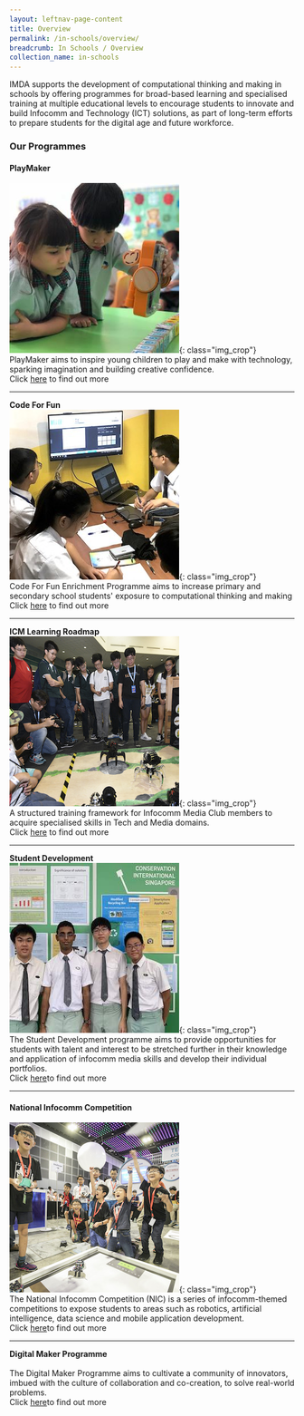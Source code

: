 ```yaml
---
layout: leftnav-page-content
title: Overview
permalink: /in-schools/overview/
breadcrumb: In Schools / Overview
collection_name: in-schools
---
```


IMDA supports the development of computational thinking and making in schools by offering programmes for broad-based learning and specialised training at multiple educational levels to encourage students to innovate and build Infocomm and Technology (ICT) solutions, as part of long-term efforts to prepare students for the digital age and future workforce.

### Our Programmes


#### **PlayMaker**<br>
![playmaker](/images/in-schools/overview/playmaker-icon2.png){: class="img_crop"}<br>
PlayMaker aims to inspire young children to play and make with technology, sparking imagination and building creative confidence.<br>
Click [here](/in-schools/playmaker-overview/) to find out more<br>

---

**Code For Fun**<br>
![code for fun](/images/in-schools/overview/code-for-fun-icon2.jpg){: class="img_crop"}<br>
Code For Fun Enrichment Programme aims to increase primary and secondary school students' exposure to computational thinking and making <br>
Click [here](/in-schools/code-for-fun/overview/) to find out more<br>

---
**ICM Learning Roadmap**<br>
![ICM learning roadmap](/images/in-schools/overview/icm-learning-roadmap-icon.jpg){: class="img_crop"}<br>
A structured training framework for Infocomm Media Club members to acquire specialised skills in Tech and Media domains.<br>
Click [here](/in-schools/icm-learning-roadmap/) to find out more<br>

---

**Student Development**<br>
![student development](/images/in-schools/overview/student-development-icon.jpg){: class="img_crop"}<br>
The Student Development programme aims to provide opportunities for students with talent and interest to be stretched further in their knowledge and application of infocomm media skills and develop their individual portfolios.<br>
Click [here](/in-schools/student-development/)to find out more <br>

---

#### **National Infocomm Competition**<br>
![national infocomm competition](/images/in-schools/overview/national-infocomm-competition-icon2.jpg){: class="img_crop"}<br>
The National Infocomm Competition (NIC) is a series of infocomm-themed competitions to expose students to areas such as robotics, artificial intelligence, data science and mobile application development.<br>
Click [here](/in-schools/national-infocomm-competition/)to find out more<br>

---

**Digital Maker Programme**<br>
<br>
The Digital Maker Programme aims to cultivate a community of innovators, imbued with the culture of collaboration and co-creation, to solve real-world problems. <br>
Click [here](/in-schools/digital-maker/overview/)to find out more<br>
